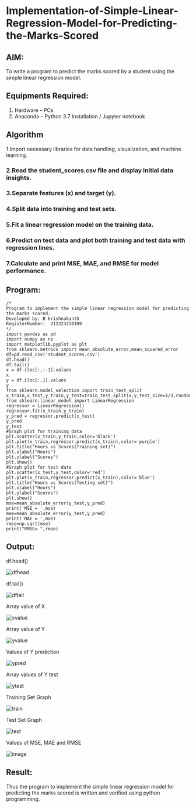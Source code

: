 # Implementation-of-Simple-Linear-Regression-Model-for-Predicting-the-Marks-Scored
## AIM:
To write a program to predict the marks scored by a student using the simple linear regression model.

## Equipments Required:
1. Hardware – PCs
2. Anaconda – Python 3.7 Installation / Jupyter notebook

## Algorithm

1.Import necessary libraries for data handling, visualization, and machine learning.
### 2.Read the student_scores.csv file and display initial data insights.
### 3.Separate features (x) and target (y).
### 4.Split data into training and test sets.
### 5.Fit a linear regression model on the training data.
### 6.Predict on test data and plot both training and test data with regression lines.
### 7.Calculate and print MSE, MAE, and RMSE for model performance.

## Program:
```
/*
Program to implement the simple linear regression model for predicting the marks scored.
Developed by: B krishnakanth
RegisterNumber:  212223230109
*/
import pandas as pd
import numpy as np
import matplotlib.pyplot as plt
from sklearn.metrics import mean_absolute_error,mean_squared_error
df=pd.read_csv('student_scores.csv')
df.head()
df.tail()
x = df.iloc[:,:-1].values
x
y = df.iloc[:,1].values
y
from sklearn.model_selection import train_test_split
x_train,x_test,y_train,y_test=train_test_split(x,y,test_size=1/3,random_state=0)
from sklearn.linear_model import LinearRegression
regressor = LinearRegression()
regressor.fit(x_train,y_train)
y_pred = regressor.predict(x_test)
y_pred
y_test
#Graph plot for training data
plt.scatter(x_train,y_train,color='black')
plt.plot(x_train,regressor.predict(x_train),color='purple')
plt.title("Hours vs Scores(Training set)")
plt.xlabel("Hours")
plt.ylabel("Scores")
plt.show()
#Graph plot for test data
plt.scatter(x_test,y_test,color='red')
plt.plot(x_train,regressor.predict(x_train),color='blue')
plt.title("Hours vs Scores(Testing set)")
plt.xlabel("Hours")
plt.ylabel("Scores")
plt.show()
mse=mean_absolute_error(y_test,y_pred)
print('MSE = ',mse)
mae=mean_absolute_error(y_test,y_pred)
print('MAE = ',mae)
rmse=np.sqrt(mse)
print("RMSE= ",rmse)
```

## Output:

df.head()

![dfhead](https://user-images.githubusercontent.com/119393424/229978451-2b6bdc4f-522e-473e-ae2f-84ec824344c5.png)

df.tail()

![dftail](https://user-images.githubusercontent.com/119393424/229978854-6af7d9e9-537f-4820-a10b-ab537f3d0683.png)

Array value of X

![xvalue](https://user-images.githubusercontent.com/119393424/229978918-707c006d-0a30-4833-bf77-edd37e8849bb.png)

Array value of Y

![yvalue](https://user-images.githubusercontent.com/119393424/229978994-b0d2c87c-bef9-4efe-bba2-0bc57d292d20.png)

Values of Y prediction

![ypred](https://user-images.githubusercontent.com/119393424/229979053-f32194cb-7ed4-4326-8a39-fe8186079b63.png)

Array values of Y test

![ytest](https://user-images.githubusercontent.com/119393424/229979114-3667c4b7-7610-4175-9532-5538b83957ac.png)

Training Set Graph

![train](https://user-images.githubusercontent.com/119393424/229979169-ad4db5b6-e238-4d80-ae5b-405638820d35.png)

Test Set Graph

![test](https://user-images.githubusercontent.com/119393424/229979225-ba90853c-7fe0-4fb2-8454-a6a0b921bdc1.png)

Values of MSE, MAE and RMSE


![image](https://github.com/user-attachments/assets/93391cca-6ebc-47dd-a9db-3a53de7af64b)


## Result:
Thus the program to implement the simple linear regression model for predicting the marks scored is written and verified using python programming.

